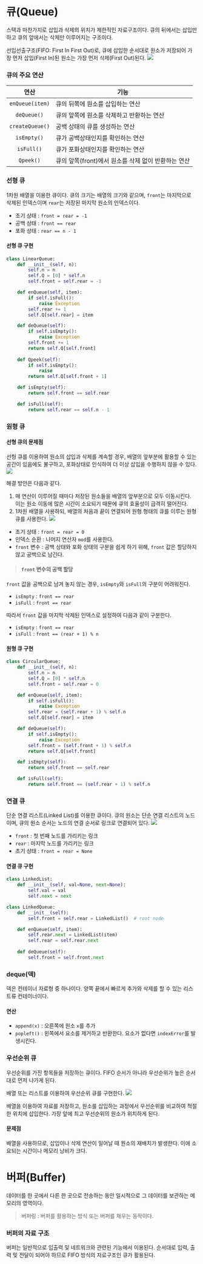 # 큐(Queue)
스택과 마찬가지로 삽입과 삭제의 위치가 제한적인 자료구조이다. 큐의 뒤에서는 삽입만 하고 큐의 앞에서는 삭제만 이루어지는 구조이다.

선입선출구조(FIFO: First In First Out)로, 큐에 삽입한 순서대로 원소가 저장되어 가장 먼저 삽입(First In)된 원소는 가장 먼저 삭제(First Out)된다.
![](https://velog.velcdn.com/images/pyoung/post/75156146-e99c-40b6-bb29-886e51d68a3f/image.png)

### 큐의 주요 연산
|연산|기능|
|:-:|---|
|`enQueue(item)`|큐의 뒤쪽에 원소를 삽입하는 연산|
|`deQueue()`|큐의 앞쪽에 원소를 삭제하고 반환하는 연산|
|`createQueue()`|공백 상태의 큐를 생성하는 연산|
|`isEmpty()`|큐가 공백상태인지를 확인하는 연산|
|`isFull()`|큐가 포화상태인지를 확인하는 연산|
|`Qpeek()`|큐의 앞쪽(front)에서 원소를 삭제 없이 반환하는 연산|

### 선형 큐
1차원 배열을 이용한 큐이다. 큐의 크기는 배열의 크기와 같으며, `front`는 마지막으로 삭제된 인덱스이며 `rear`는 저장된 마지막 원소의 인덱스이다.

- 초기 상태 : `front = rear = -1`
- 공백 상태 : `front == rear`
- 포화 상태 : `rear == n - 1`

#### 선형 큐 구현
```py
class LinearQueue:
    def __init__(self, n):
        self.n = n
        self.Q = [0] * self.n
        self.front = self.rear = -1

    def enQueue(self, item):
        if self.isFull():
            raise Exception
        self.rear += 1
        self.Q[self.rear] = item

    def deQueue(self):
        if self.isEmpty():
            raise Exception
        self.front += 1
        return self.Q[self.front]
    
    def Qpeek(self):
    	if self.isEmpty():
        	raise
        return self.Q[self.front + 1]

    def isEmpty(self):
        return self.front == self.rear

    def isFull(self):
        return self.rear == self.n - 1
```

### 원형 큐
#### 선형 큐의 문제점
선헝 큐를 이용하여 원소의 삽입과 삭제를 계속할 경우, 배열의 앞부분에 활용할 수 있는 공간이 있음에도 불구하고, 포화상태로 인식하여 더 이상 삽입을 수행하지 않을 수 있다.
![](https://velog.velcdn.com/images/pyoung/post/cb976618-5d10-4bb9-ad79-610172c21f5c/image.png)

해결 방안은 다음과 같다.

1. 매 연산이 이루어질 때마다 저장된 원소들을 배열의 앞부분으로 모두 이동시킨다. 이는 원소 이동에 많은 시간이 소요되기 때문에 큐의 효율성이 급격히 떨어진다.
2. 1차원 배열을 사용하되, 배열의 처음과 끝이 연결되어 원형 형태의 큐를 이루는 원형큐를 사용한다.
	![](https://velog.velcdn.com/images/pyoung/post/0d1f76c6-006e-4a7c-bcb2-1c12eab166be/image.png)

- 초기 상태 : `front = rear = 0`
- 인덱스 순환 : 나머지 연산자 `mod`를 사용한다.
- `front` 변수 : 공백 상태와 포화 상태의 구분을 쉽게 하기 위해, `front` 값은 할당하지 않고 공백으로 남긴다.

> #### `front` 변수의 공백 할당
`front` 값을 공백으로 남겨 놓지 않는 경우, `isEmpty`와 `isFull`의 구분이 어려워진다.
- `isEmpty` : `front == rear`
- `isFull` : `front == rear`
>
따라서 `front` 값을 마지막 삭제된 인덱스로 설정하여 다음과 같이 구분한다.
- `isEmpty` : `front == rear`
- `isFull` : `front == (rear + 1) % n`

#### 원형 큐 구현
```py
class CircularQueue:
    def __init__(self, n):
        self.n = n
        self.Q = [0] * self.n
        self.front = self.rear = 0

    def enQueue(self, item):
        if self.isFull():
            raise Exception
        self.rear = (self.rear + 1) % self.n
        self.Q[self.rear] = item

    def deQueue(self):
        if self.isEmpty():
            raise Exception
        self.front = (self.front + 1) % self.n
        return self.Q[self.front]

    def isEmpty(self):
        return self.front == self.rear

    def isFull(self):
        return self.front == (self.rear + 1) % self.n
```

### 연결 큐
단순 연결 리스트(Linked List)를 이용한 큐이다. 큐의 원소는 단순 연결 리스트의 노드이며, 큐의 원소 순서는 노드의 연결 순서로 링크로 연결되어 있다.
![](https://velog.velcdn.com/images/pyoung/post/14877d2d-7da6-4498-9a2a-5a6902f20678/image.png)

- `front` : 첫 번째 노드를 가리키는 링크
- `rear` : 마지막 노드를 가리키는 링크
- 초기 상태 : `front = rear = None`

#### 연결 큐 구현
```py
class LinkedList:
    def __init__(self, val=None, next=None):
        self.val = val
        self.next = next

class LinkedQueue:
    def __init__(self):
        self.front = self.rear = LinkedList()  # root node

    def enQueue(self, item):
        self.rear.next = LinkedList(item)
        self.rear = self.rear.next
        
    def deQueue(self):
        self.front = self.front.next
```

### deque(덱)
덱은 컨테이너 자료형 중 하나이다. 양쪽 끝에서 빠르게 추가와 삭제를 할 수 있는 리스트류 컨테이너이다.

#### 연산
- `append(x)` : 오른쪽에 원소 `x`를 추가
- `popleft()` : 왼쪽에서 요소를 제거하고 반환한다. 요소가 없다면 `indexError`를 발생시킨다.

### 우선순위 큐
우선순위를 가진 항목들을 저장하는 큐이다. FIFO 순서가 아니라 우선순위가 높은 순서대로 먼저 나가게 된다.

배열 또는 리스트를 이용하여 우선순위 큐를 구현한다.
![](https://velog.velcdn.com/images/pyoung/post/429512d6-6bdb-4b45-bae5-b295fd2c7c65/image.png)

배열을 이용하여 자료를 저장하고, 원소를 삽입하는 과정에서 우선순위를 비교하여 적절한 위치에 삽입한다. 가장 앞에 최고 우선순위의 원소가 위치하게 된다.

#### 문제점
배열을 사용하므로, 삽입이나 삭제 연산이 일어날 때 원소의 재배치가 발생한다. 이에 소요되는 시간이나 메모리 낭비가 크다.

# 버퍼(Buffer)
데이터를 한 곳에서 다른 한 곳으로 전송하는 동안 일시적으로 그 데이터를 보관하는 메모리의 영역이다.

> 버퍼링 : 버퍼를 활용하는 방식 또는 버퍼를 채우는 동작이다.

### 버퍼의 자료 구조
버퍼는 일반적으로 입출력 및 네트워크와 관련된 기능에서 이용된다. 순서대로 입력, 출력 및 전달이 되어야 하므로 FIFO 방식의 자료구조인 큐가 활용된다.